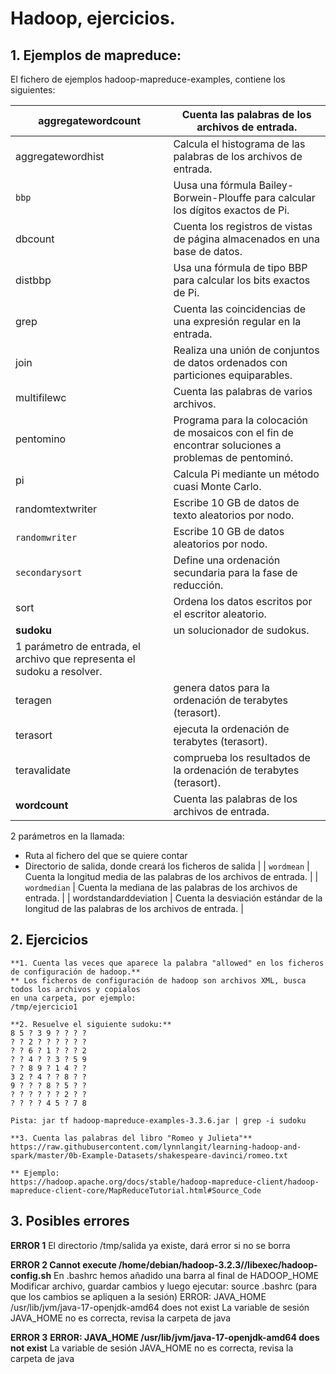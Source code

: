 # Hadoop, ejercicios.

## 1. Ejemplos de mapreduce:

El fichero de ejemplos hadoop-mapreduce-examples, contiene los siguientes:

| aggregatewordcount | Cuenta las palabras de los archivos de entrada. |
| --- | --- |
| aggregatewordhist | Calcula el histograma de las palabras de los archivos de entrada. |
| `bbp` | Uusa una fórmula Bailey-Borwein-Plouffe para calcular los dígitos exactos de Pi. |
| dbcount | Cuenta los registros de vistas de página almacenados en una base de datos. |
| distbbp | Usa una fórmula de tipo BBP para calcular los bits exactos de Pi. |
| grep | Cuenta las coincidencias de una expresión regular en la entrada. |
| join | Realiza una unión de conjuntos de datos ordenados con particiones equiparables. |
| multifilewc | Cuenta las palabras de varios archivos. |
| pentomino | Programa para la colocación de mosaicos con el fin de encontrar soluciones a problemas de pentominó. |
| pi | Calcula Pi mediante un método cuasi Monte Carlo. |
| randomtextwriter | Escribe 10 GB de datos de texto aleatorios por nodo. |
| `randomwriter` | Escribe 10 GB de datos aleatorios por nodo. |
| `secondarysort` | Define una ordenación secundaria para la fase de reducción. |
| sort | Ordena los datos escritos por el escritor aleatorio. |
| **sudoku** | un solucionador de sudokus.
1 parámetro de entrada, el archivo que representa el sudoku a resolver. |
| teragen | genera datos para la ordenación de terabytes (terasort). |
| terasort | ejecuta la ordenación de terabytes (terasort). |
| teravalidate | comprueba los resultados de la ordenación de terabytes (terasort). |
| **wordcount** | Cuenta las palabras de los archivos de entrada.
2 parámetros en la llamada:
- Ruta al fichero del que se quiere contar
- Directorio de salida, donde creará los ficheros de salida |
| `wordmean` | Cuenta la longitud media de las palabras de los archivos de entrada. |
| `wordmedian` | Cuenta la mediana de las palabras de los archivos de entrada. |
| wordstandarddeviation | Cuenta la desviación estándar de la longitud de las palabras de los archivos de entrada. |

## 2. Ejercicios

```
**1. Cuenta las veces que aparece la palabra "allowed" en los ficheros de configuración de hadoop.**
** Los ficheros de configuración de hadoop son archivos XML, busca todos los archivos y copialos 
en una carpeta, por ejemplo:
/tmp/ejercicio1

**2. Resuelve el siguiente sudoku:**
8 5 ? 3 9 ? ? ? ?
? ? 2 ? ? ? ? ? ?
? ? 6 ? 1 ? ? ? 2
? ? 4 ? ? 3 ? 5 9
? ? 8 9 ? 1 4 ? ?
3 2 ? 4 ? ? 8 ? ?
9 ? ? ? 8 ? 5 ? ?
? ? ? ? ? ? 2 ? ?
? ? ? ? 4 5 ? 7 8

Pista: jar tf hadoop-mapreduce-examples-3.3.6.jar | grep -i sudoku

**3. Cuenta las palabras del libro "Romeo y Julieta"**
https://raw.githubusercontent.com/lynnlangit/learning-hadoop-and-spark/master/0b-Example-Datasets/shakespeare-davinci/romeo.txt

** Ejemplo:
https://hadoop.apache.org/docs/stable/hadoop-mapreduce-client/hadoop-mapreduce-client-core/MapReduceTutorial.html#Source_Code
```

## 3. Posibles errores

**ERROR 1**
El directorio /tmp/salida ya existe, dará error si no se borra

**ERROR 2
Cannot execute /home/debian/hadoop-3.2.3//libexec/hadoop-config.sh**
En .bashrc hemos añadido una barra al final de HADOOP_HOME
Modificar archivo, guardar cambios y luego ejecutar: source .bashrc (para que los cambios se apliquen a la sesión)
ERROR: JAVA_HOME /usr/lib/jvm/java-17-openjdk-amd64 does not exist
La variable de sesión JAVA_HOME no es correcta, revisa la carpeta de java

**ERROR 3**
**ERROR: JAVA_HOME /usr/lib/jvm/java-17-openjdk-amd64 does not exist**
La variable de sesión JAVA_HOME no es correcta, revisa la carpeta de java